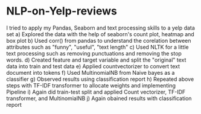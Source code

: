 # NLP-on-Yelp-reviews
I tried to apply my Pandas, Seaborn and text processing skills to a yelp data set
a) Explored the data with the help of seaborn's count plot, heatmap and box plot
b) Used corr() from pandas to understand the corelation between attributes such as "funny", "useful", "text length"
c) Used NLTK for a little text processing such as removing punctuations and removing the stop words.
d) Created feature and target variable and split the "original" text data into train and test data
e) Applied countvectorizer to convert text document into tokens
f) Used MultinomialNB from Naive bayes as a classifier
g) Observed results using classification report
h) Repeated above steps with TF-IDF transformer to allocate weights and implementing Pipeline
i) Again did train-test split and applied Count vectorizer, TF-IDF transformer, and MultinomialNB
j) Again obained results with classification report
